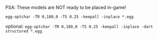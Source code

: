 PSA: These models are NOT ready to be placed in-game!


``egg-optchar -TR 0,180,0 -TS 0.25 -keepall -inplace *.egg``

optional:
``egg-optchar -TR 0,180,0 -TS 0.25 -keepall -inplace -dart structured *.egg``

